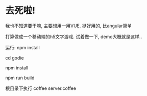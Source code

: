# 去死啦!
我也不知道要干嘛, 主要想用一用VUE. 挺好用的, 比angular简单

打算做成一个移动端的h5文字游戏. 试着做一下, demo大概就是这样..

运行:
npm install

cd godie

npm install

npm run build

根目录下执行
coffee server.coffee





